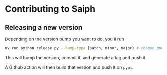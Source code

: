 # Contributing to Saiph

## Releasing a new version

Depending on the version bump you want to do, you'll run

```bash
uv run python release.py --bump-type {patch, minor, major} # choose one
```

This will bump the version, commit it, and generate a tag and push it.

A Github action will then build that version and push it on `pypi`.
